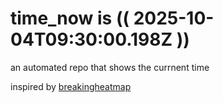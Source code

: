 # time_now is (( 2025-10-04T09:30:00.198Z ))

an automated repo that shows the currnent time

inspired by [breakingheatmap](https://github.com/breakingheatmap/breakingheatmap)